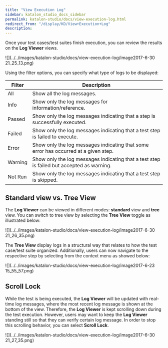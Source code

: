 ```yaml
---
title: "View Execution Log" 
sidebar: katalon_studio_docs_sidebar
permalink: katalon-studio/docs/view-execution-log.html 
redirect_from: "/display/KD/View+Execution+Log" 
description: 
---
```

Once your test cases/test suites finish execution, you can review the results on the **Log Viewer** views.

![](../../images/katalon-studio/docs/view-execution-log/image2017-6-30 21_25_13.png)

Using the filter options, you can specify what type of logs to be displayed:

| Filter | Description |
| --- | --- |
| All | Show all the log messages. |
| Info | Show only the log messages for information/reference. |
| Passed | Show only the log messages indicating that a step is successfully executed. |
| Failed | Show only the log messages indicating that a test step is failed to execute. |
| Error | Show only the log messages indicating that some error has occurred at a given step. |
| Warning | Show only the log messages indicating that a test step is failed but accepted as warning. |
| Not Run | Show only the log messages indicating that a test step is skipped. |

Standard view vs. Tree View
---------------------------

The **Log Viewer** can be viewed in different modes: **standard** view and **tree** view. You can switch to tree view by selecting the **Tree View** toggle as illustrated below:

![](../../images/katalon-studio/docs/view-execution-log/image2017-6-30 21_26_35.png)

The **Tree View** display logs in a structural way that relates to how the test case/test suite organized. Additionally, users can now navigate to the respective step by selecting from the context menu as showed below:

![](../../images/katalon-studio/docs/view-execution-log/image2017-6-23 15_55_57.png)

Scroll Lock
-----------

While the test is being executed, the **Log Viewer** will be updated with real-time log messages, where the most recent log message is shown at the bottom of the view. Therefore, the **Log Viewer** is kept scrolling down during the test execution. However, users may want to keep the **Log Viewer** standing still so that they can verify certain log message. In order to stop this scrolling behavior, you can select **Scroll Lock**.

![](../../images/katalon-studio/docs/view-execution-log/image2017-6-30 21_27_35.png)